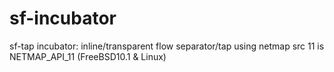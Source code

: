 sf-incubator
============

sf-tap incubator: inline/transparent flow separator/tap using netmap
 src 11 is NETMAP_API_11 (FreeBSD10.1 & Linux)
